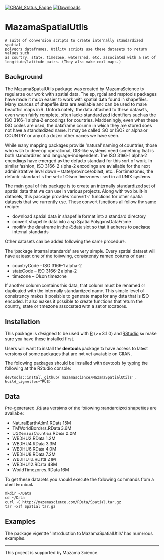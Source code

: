 <!-- [![Build Status](https://travis-ci.org/mazamascience/MazamaSpatialUtils.svg)](https://travis-ci.org/mazamascience/MazamaSpatialUtils)
[![Coverage Status](https://coveralls.io/repos/mazamascience/MazamaSpatialUtils/badge.svg?branch=master&service=github)](https://coveralls.io/github/mazamascience/MazamaSpatialUtils?branch=master) -->
[![CRAN\_Status\_Badge](http://www.r-pkg.org/badges/version/MazamaSpatialUtils)](https://cran.r-project.org/package=MazamaSpatialUtils)
[![Downloads](http://cranlogs.r-pkg.org/badges/MazamaSpatialUtils)](https://cran.r-project.org/package=MazamaSpatialUtils)

# MazamaSpatialUtils

```
A suite of conversion scripts to create internally standardized spatial
polygons dataframes. Utility scripts use these datasets to return values such
as country, state, timezone, watershed, etc. associated with a set of 
longitude/latitude pairs. (They also make cool maps.)
```

## Background

The MazamaSpatialUtils package was created by MazamaScience to regularize our
work with spatial data. The sp, rgdal and maptools packages have made it much
easier to work with spatial data found in shapefiles. Many sources of shapefile
data are available and can be used to make beautfiul maps in R. Unfortunately,
the data attached to these datasets, even when fairly complete, often lacks
standardized identifiers such as the ISO 3166-1 alpha-2 encodings for countries.
Maddeningly, even when these ISO codes are used, the dataframe column in which
they are stored does not have a standardized name. It may be called ISO or ISO2
or alpha or COUNTRY or any of a dozen other names we have seen.

While many mapping packages provide ‘natural’ naming of countries, those who
wish to develop operational, GIS-like systems need something that is both
standardized and language-independent. The ISO 3166-1 alpha-2 encodings have
emerged as the defacto standard for this sort of work. In similar fashion, ISO
3166-2 alpha-2 encodings are aviailable for the next administrative level down –
state/province/oblast, etc.. For timezones, the defacto standard is the set of
Olson timezones used in all UNIX systems.

The main goal of this package is to create an internally standardized set of
spatial data that we can use in various projects. Along with two built-in
datasets, this package provides ‘convert~’ functions for other spatial datasets
that we currently use. These convert functions all follow the same recipe:

 * download spatial data in shapefile format into a standard directory
 * convert shapefile data into a sp SpatialPolygonsDataFrame
 * modify the dataframe in the @data slot so that it adheres to package internal standards

Other datasets can be added following the same procedure.

The ‘package internal standards’ are very simple. Every spatial dataset will
have at least one of the following, consistently named colums of data:

 * countryCode – ISO 3166-1 alpha-2
 * stateCode – ISO 3166-2 alpha-2
 * timezone – Olson timezone

If another column contains this data, that column must be renamed or
duplicated with the internally standardized name. This simple level of
consistency makes it posisble to generate maps for any data that is ISO encoded.
It also makes it possible to create functions that return the country, state or
timezone associated with a set of locations.


## Installation

This package is designed to be used with [R](https://cran.r-project.org) (>= 3.1.0)
and [RStudio](http://rstudio.com) so make sure you have those installed first.

Users will want to install the **devtools** package to have access to latest versions 
of some packages that are not yet available on CRAN.

The following packages should be installed with devtools by typing the following at the RStudio console:

``` devtools::install_github('mazamascience/MazamaSpatialUtils', build_vignettes=TRUE) ```

## Data

Pre-generated .RData versions of the following standardized shapefiles are available:

 * NaturalEarthAdm1.RData	15M	 
 * TMWorldBorders.RData	3.6M	 
 * USCensusCounties.RData	2.2M	 
 * WBDHU2.RData	1.2M	 
 * WBDHU4.RData	3.3M	 
 * WBDHU6.RData	4.0M	 
 * WBDHU8.RData	7.2M	 
 * WBDHU10.RData 21M	 
 * WBDHU12.RData 48M	 
 * WorldTimezones.RData	16M

To get these datasets you should execute the following commands from a shell terminal:

```
mkdir ~/Data
cd ~/Data
curl -O http://mazamascience.com/RData/Spatial.tar.gz
tar -xzf Spatial.tar.gz
```

## Examples

The package vigentte 'Introduction to MazamaSpatialUtils' has numerous examples.


----

This project is supported by Mazama Science.


